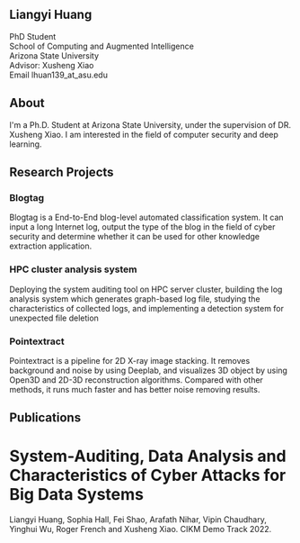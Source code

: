 ## Liangyi Huang
PhD Student  
School of Computing and Augmented Intelligence  
Arizona State University  
Advisor: Xusheng Xiao  
Email lhuan139_at_asu.edu  

## About
I'm a Ph.D. Student at Arizona State University, under the supervision of DR. Xusheng Xiao. I am interested in the field of computer security and deep learning.


## Research Projects

### Blogtag
Blogtag is a End-to-End blog-level automated classification system. It can input a long Internet log, output the type of the blog in the field of cyber security and determine whether it can be used for other knowledge extraction application.

### HPC cluster analysis system
Deploying the system auditing tool on HPC server cluster, building the log analysis system which generates graph-based log file, studying the characteristics of collected logs, and implementing a detection system for unexpected file deletion

### Pointextract
Pointextract is a pipeline for 2D X-ray image stacking. It removes background and noise by using Deeplab, and visualizes 3D object by using Open3D and 2D-3D reconstruction algorithms. Compared with other methods, it runs much faster and has better noise removing results.

## Publications
# System-Auditing, Data Analysis and Characteristics of Cyber Attacks for Big Data Systems
Liangyi Huang, Sophia Hall, Fei Shao, Arafath Nihar, Vipin Chaudhary, Yinghui Wu, Roger French and Xusheng Xiao.
CIKM Demo Track 2022.
